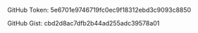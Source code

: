 GitHub Token: 5e6701e9746719fc0ec9f18312ebd3c9093c8850

GitHub Gist: cbd2d8ac7dfb2b44ad255adc39578a01
